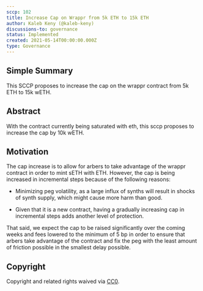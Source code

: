 ```yaml
---
sccp: 102
title: Increase Cap on Wrappr from 5k ETH to 15k ETH
author: Kaleb Keny (@kaleb-keny)
discussions-to: governance
status: Implemented
created: 2021-05-14T00:00:00.000Z
type: Governance
---
```


<!--You can leave these HTML comments in your merged SCCP and delete the visible duplicate text guides, they will not appear and may be helpful to refer to if you edit it again. This is the suggested template for new SCCPs. Note that an SCCP number will be assigned by an editor. When opening a pull request to submit your SCCP, please use an abbreviated title in the filename, `sccp-draft_title_abbrev.md`. The title should be 44 characters or less.-->

## Simple Summary

<!--"If you can't explain it simply, you don't understand it well enough." Provide a simplified and layman-accessible explanation of the SCCP.-->

This SCCP proposes to increase the cap on the wrappr contract from 5k ETH to 15k wETH.

## Abstract

<!--A short (~200 word) description of the variable change proposed.-->

With the contract currently being saturated with eth, this sccp proposes to increase the cap by 10k wETH.

## Motivation

<!--The motivation is critical for SCCPs that want to update variables within Synthetix. It should clearly explain why the existing variable is not incentive aligned. SCCP submissions without sufficient motivation may be rejected outright.-->

The cap increase is to allow for arbers to take advantage of the wrappr contract in order to mint sETH with ETH. However, the cap is being increased in incremental steps because of the following reasons:

- Minimizing peg volatility, as a large influx of synths will result in shocks of synth supply, which might cause more harm than good.

- Given that it is a new contract, having a gradually increasing cap in incremental steps adds another level of protection.

That said, we expect the cap to be raised significantly over the coming weeks and fees lowered to the minimum of 5 bp in order to ensure that arbers take advantage of the contract and fix the peg with the least amount of friction possible in the smallest delay possible.

## Copyright

Copyright and related rights waived via [CC0](https://creativecommons.org/publicdomain/zero/1.0/).
